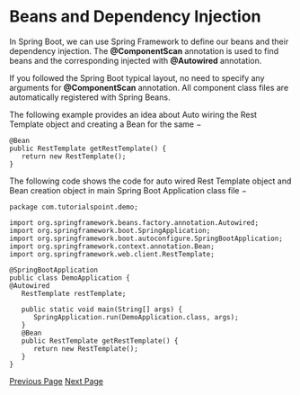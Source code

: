 # Beans and Dependency Injection
In Spring Boot, we can use Spring Framework to define our beans and their dependency injection. The **@ComponentScan** annotation is used to find beans and the corresponding injected with **@Autowired** annotation.

If you followed the Spring Boot typical layout, no need to specify any arguments for **@ComponentScan** annotation. All component class files are automatically registered with Spring Beans.

The following example provides an idea about Auto wiring the Rest Template object and creating a Bean for the same −

```
@Bean
public RestTemplate getRestTemplate() {
   return new RestTemplate();
}
```
The following code shows the code for auto wired Rest Template object and Bean creation object in main Spring Boot Application class file −

```
package com.tutorialspoint.demo;

import org.springframework.beans.factory.annotation.Autowired;
import org.springframework.boot.SpringApplication;
import org.springframework.boot.autoconfigure.SpringBootApplication;
import org.springframework.context.annotation.Bean;
import org.springframework.web.client.RestTemplate;

@SpringBootApplication
public class DemoApplication {
@Autowired
   RestTemplate restTemplate;
   
   public static void main(String[] args) {
      SpringApplication.run(DemoApplication.class, args);
   }
   @Bean
   public RestTemplate getRestTemplate() {
      return new RestTemplate();   
   }
}
```

[Previous Page](../spring_boot/spring_boot_code_structure.md) [Next Page](../spring_boot/spring_boot_runners.md) 
